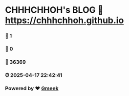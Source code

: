# CHHHCHHOH's BLOG :link: https://chhhchhoh.github.io 
### :page_facing_up: [1](https://chhhchhoh.github.io/tag.html) 
### :speech_balloon: 0 
### :hibiscus: 36369 
### :alarm_clock: 2025-04-17 22:42:41 
### Powered by :heart: [Gmeek](https://github.com/Meekdai/Gmeek)
